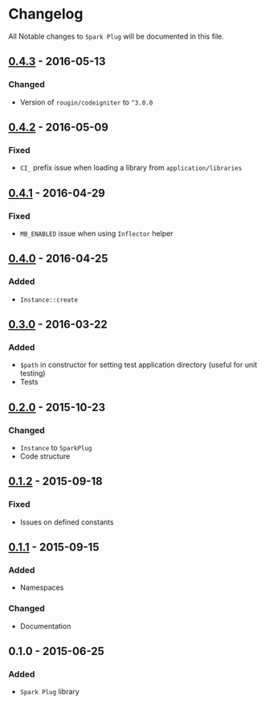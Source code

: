 # Changelog

All Notable changes to `Spark Plug` will be documented in this file.

## [0.4.3](https://github.com/rougin/spark-plug/compare/v0.4.2...v0.4.3) - 2016-05-13

### Changed
- Version of `rougin/codeigniter` to `^3.0.0`

## [0.4.2](https://github.com/rougin/spark-plug/compare/v0.4.1...v0.4.2) - 2016-05-09

### Fixed
- `CI_` prefix issue when loading a library from `application/libraries`

## [0.4.1](https://github.com/rougin/spark-plug/compare/v0.4.0...v0.4.1) - 2016-04-29

### Fixed
- `MB_ENABLED` issue when using `Inflector` helper

## [0.4.0](https://github.com/rougin/spark-plug/compare/v0.3.0...v0.4.0) - 2016-04-25

### Added
- `Instance::create`

## [0.3.0](https://github.com/rougin/spark-plug/compare/v0.2.0...v0.3.0) - 2016-03-22

### Added
- `$path` in constructor for setting test application directory (useful for unit testing)
- Tests

## [0.2.0](https://github.com/rougin/spark-plug/compare/v0.1.2...v0.2.0) - 2015-10-23

### Changed
- `Instance` to `SparkPlug`
- Code structure

## [0.1.2](https://github.com/rougin/spark-plug/compare/v0.1.1...v0.1.2) - 2015-09-18

### Fixed
- Issues on defined constants

## [0.1.1](https://github.com/rougin/spark-plug/compare/v0.1.0...v0.1.1) - 2015-09-15

### Added
- Namespaces

### Changed
- Documentation

## 0.1.0 - 2015-06-25

### Added
- `Spark Plug` library
